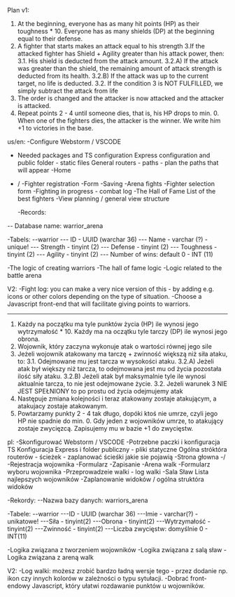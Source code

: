 Plan v1:

1. At the beginning, everyone has as many hit points (HP) as their toughness \* 10. Everyone has as many shields (DP) at the beginning equal to their defense.
2. A fighter that starts makes an attack equal to his strength
   3.If the attacked fighter has Shield + Agility greater than his attack power, then:
   3.1. His shield is deducted from the attack amount.
   3.2.A) If the attack was greater than the shield, the remaining amount of attack strength is deducted from its health.
   3.2.B) If the attack was up to the current target, no life is deducted.
   3.2. If the condition 3 is NOT FULFILLED, we simply subtract the attack from life
3. The order is changed and the attacker is now attacked and the attacker is attacked.
4. Repeat points 2 - 4 until someone dies, that is, his HP drops to min. 0. When one of the fighters dies, the attacker is the winner. We write him +1 to victories in the base.

us/en:
-Configure Webstorm / VSCODE

- Needed packages and TS configuration
  Express configuration and public folder - static files
  General routers - paths - plan the paths that will appear
  -Home
- /
  -Fighter registration
  -Form
  -Saving
  -Arena fights
  -Fighter selection form
  -Fighting in progress - combat log
  -The Hall of Fame
  List of the best fighters
  -View planning / general view structure

  -Records:

-- Database name: warrior_arena

-Tabels:
--warrior
--- ID - UUID (warchar 36)
--- Name - varchar (?) - unique!
--- Strength - tinyint (2)
--- Defense - tinyint (2)
--- Toughness - tinyint (2)
--- Agility - tinyint (2)
--- Number of wins: default 0 - INT (11)

-The logic of creating warriors
-The hall of fame logic
-Logic related to the battle arena

V2:
-Fight log: you can make a very nice version of this - by adding e.g. icons or other colors depending on the type of situation.
-Choose a Javascript front-end that will facilitate giving points to warriors.

---

1. Każdy na początku ma tyle punktów życia (HP) ile wynosi jego wytrzymałość \* 10. Każdy ma na oczątku tyle tarczy (DP) ile wynosi jego obrona.
2. Wojownik, który zaczyna wykonuje atak o wartości równej jego sile
3. Jeżeli wojownik atakowany ma tarczę + zwinność większą niż siła ataku, to:
   3.1. Odejmowane mu jest tarcza w wysokości ataku.
   3.2.A) Jeżeli atak był większy niż tarcza, to odejmowana jest mu od życia pozostała ilość siły ataku.
   3.2.B) Jeżeli atak był maksymalnie tyle ile wynosi aktualnie tarcza, to nie jest odejmowane życie.
   3.2. Jeżeli warunek 3 NIE JEST SPEŁNIONY to po prostu od życia odejmujemy atak
4. Następuje zmiana kolejności i teraz atakowany zostaje atakującym, a atakujacy zostaje atakowanym.
5. Powtarzamy punkty 2 - 4 tak długo, dopóki ktoś nie umrze, czyli jego HP nie spadnie do min. 0. Gdy jeden z wojowników umrze, to atakujący zostaje zwycięzcą. Zapisujemy mu w bazie +1 do zwycięstw.

pl:
-Skonfigurować Webstorm / VSCODE
-Potrzebne paczki i konfiguracja TS
Konfiguracja Express i folder publiczny - pliki statyczne
Ogólna stróktóra routerów - ścieżek - zaplanować ścieśki jakie sie pojawią
-Strona głowna
-/
-Rejestracja wojownika
-Formularz
-Zapisanie
-Arena walk
-Formularz wyboru wojownika
-Przeprowadzeie walki - log walki
-Sala Sław
Lista najlepszych wojowników
-Zaplanowanie widoków / ogólna struktóra widoków

-Rekordy:
--Nazwa bazy danych: warriors_arena

-Tabele:
--warrior
---ID - UUID (warchar 36)
---Imie - varchar(?) - unikatowe!
---Siła - tinyint(2)
---Obrona - tinyint(2)
---Wytrzymałość - tinyint(2)
---Zwinność - tinyint(2)
---Liczba zwycięstw: domyślnie 0 - INT(11)

-Logika związana z tworzeniem wojowników
-Logika związana z salą sław
-Logika związana z areną walk

V2:
-Log walki: możesz zrobić bardzo ładną wersje tego - przez dodanie np. ikon czy innych kolorów w zależności o typu sytułacji.
-Dobrać front-endowy Javascript, który ułatwi rozdawanie punktów u wojowników.
